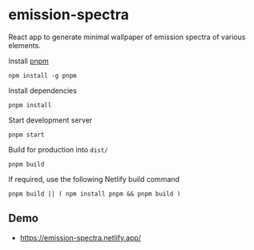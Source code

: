 # emission-spectra

React app to generate minimal wallpaper of emission spectra of various elements.

Install [pnpm](https://pnpm.io/)

    npm install -g pnpm

Install dependencies

    pnpm install

Start development server

    pnpm start

Build for production into `dist/`

    pnpm build

If required, use the following Netlify build command

    pnpm build || ( npm install pnpm && pnpm build )

## Demo

- <https://emission-spectra.netlify.app/>
